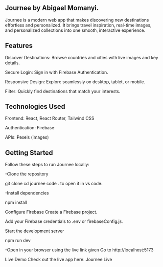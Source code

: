## Journee by Abigael Momanyi.

Journee is a modern web app that makes discovering new destinations effortless and personalized. It brings travel inspiration, real-time images, and personalized collections into one smooth, interactive experience.

## Features
Discover Destinations: Browse countries and cities with live images and key details.

Secure Login: Sign in with Firebase Authentication.

Responsive Design: Explore seamlessly on desktop, tablet, or mobile.

Filter: Quickly find destinations that match your interests.

## Technologies Used
Frontend: React, React Router, Tailwind CSS

Authentication: Firebase

APIs: Pexels (images)

## Getting Started
Follow these steps to run Journee locally:

-Clone the repository

git clone cd journee code . to open it in vs code.

-Install dependencies

npm install

Configure Firebase
Create a Firebase project.

Add your Firebase credentials to .env or firebaseConfig.js.

Start the development server

npm run dev

-Open in your browser using the live link given Go to http://localhost:5173

Live Demo
Check out the live app here: Journee Live